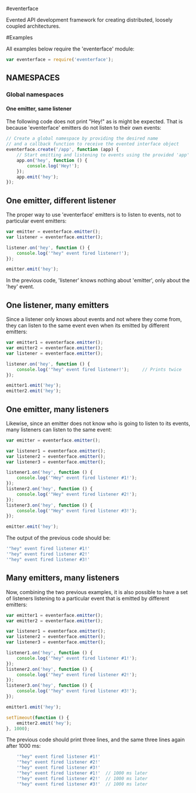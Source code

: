 #eventerface

Evented API development framework for creating distributed, loosely coupled architectures.

#Examples


All examples below require the 'eventerface' module:

``` js
var eventerface = require('eventerface');
```

## NAMESPACES

### Global namespaces

#### One emitter, same listener

The following code does not print "Hey!" as is might be expected. That is because 'eventerface' emitters do not listen to their own events:

``` js
// Create a global namespace by providing the desired name
// and a callback function to receive the evented interface object
eventerface.create('/app', function (app) {
    // Start emitting and listening to events using the provided 'app' emitter
    app.on('hey', function () {
        console.log('Hey!');
    });
    app.emit('hey');
});
```


## One emitter, different listener

The proper way to use 'eventerface' emitters is to listen to events, not to particular event emitters:

``` js
var emitter = eventerface.emitter();
var listener = eventerface.emitter();

listener.on('hey', function () {
    console.log('"hey" event fired listener!');
});

emitter.emit('hey');
```

In the previous code, 'listener' knows nothing about 'emitter', only about the 'hey' event.


## One listener, many emitters

Since a listener only knows about events and not where they come from, they can listen to the same event even when its emitted by different emitters:

``` js
var emitter1 = eventerface.emitter();
var emitter2 = eventerface.emitter();
var listener = eventerface.emitter();

listener.on('hey', function () {
    console.log('"hey" event fired listener!');     // Prints twice
});

emitter1.emit('hey');
emitter2.emit('hey');
```

## One emitter, many listeners

Likewise, since an emitter does not know who is going to listen to its events, many listeners can listen to the same event:

``` js
var emitter = eventerface.emitter();

var listener1 = eventerface.emitter();
var listener2 = eventerface.emitter();
var listener3 = eventerface.emitter();

listener1.on('hey', function () {
    console.log('"Hey" event fired listener #1!');
});
listener2.on('hey', function () {
    console.log('"Hey" event fired listener #2!');
});
listener3.on('hey', function () {
    console.log('"Hey" event fired listener #3!');
});

emitter.emit('hey');
```

The output of the previous code should be:
``` js
'"hey" event fired listener #1!'
'"hey" event fired listener #2!'
'"hey" event fired listener #3!'
```

## Many emitters, many listeners

Now, combining the two previous examples, it is also possible to have a set of listeners listening to a particular event that is emitted by different emitters:

``` js
var emitter1 = eventerface.emitter();
var emitter2 = eventerface.emitter();

var listener1 = eventerface.emitter();
var listener2 = eventerface.emitter();
var listener3 = eventerface.emitter();

listener1.on('hey', function () {
    console.log('"hey" event fired listener #1!');
});
listener2.on('hey', function () {
    console.log('"hey" event fired listener #2!');
});
listener3.on('hey', function () {
    console.log('"hey" event fired listener #3!');
});

emitter1.emit('hey');

setTimeout(function () { 
    emitter2.emit('hey');
}, 1000);
```

The previous code should print three lines, and the same three lines again after 1000 ms: 
``` js
    '"hey" event fired listener #1!'
    '"hey" event fired listener #2!'
    '"hey" event fired listener #3!'
    '"hey" event fired listener #1!'  // 1000 ms later
    '"hey" event fired listener #2!'  // 1000 ms later
    '"hey" event fired listener #3!'  // 1000 ms later
```
